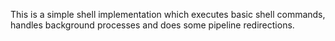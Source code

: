 This is a simple shell implementation which executes basic shell commands, handles background processes and does some pipeline redirections.
